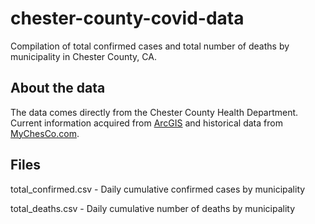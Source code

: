 # chester-county-covid-data

Compilation of total confirmed cases and total number of deaths by municipality in Chester County, CA.

## About the data

The data comes directly from the Chester County Health Department.  Current information acquired from [ArcGIS](www.arcgis.com/home/item.html?id=16b5af7ce1654a4f9e830c0f4af1046b&view=list#overview) and historical data from [MyChesCo.com](www.mychesco.com/?s=coronavirus+update%3A).

## Files
total_confirmed.csv - Daily cumulative confirmed cases by municipality

total_deaths.csv - Daily cumulative number of deaths by municipality

